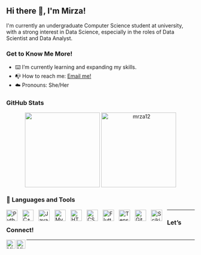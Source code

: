 ## <strong>Hi there 👋, I'm Mirza!</strong>

I'm currently an undergraduate Computer Science student at university, with a strong interest in Data Science, especially in the roles of Data Scientist and Data Analyst.

### <strong>Get to Know Me More!</strong>

- :keyboard: I’m currently learning and expanding my skills.
- :mailbox_with_no_mail: How to reach me: [Email me!](mailto:mirzaumayroh@gmail.com)
- :cloud: Pronouns: She/Her

### <strong>GitHub Stats</strong>
<p align="center">
    <img align="center" src="https://github-readme-stats.vercel.app/api/top-langs/?username=mrza12&layout=compact&hide=html&langs_count=8" height="200" />
    <img align="center" src="https://github-readme-stats.vercel.app/api?username=mrza12&show_icons=true&locale=en" alt="mrza12" height="200"/>
</p>

### 🧰 <strong>Languages and Tools</strong>

<p>
    <img align="left" alt="Python" width="30px" style="padding-right:10px;" src="https://cdn.jsdelivr.net/gh/devicons/devicon/icons/python/python-plain.svg" />
    <img align="left" alt="C++" width="30px" style="padding-right:10px;" src="https://cdn.jsdelivr.net/gh/devicons/devicon@latest/icons/cplusplus/cplusplus-original.svg" />
    <img align="left" alt="Java" width="30px" style="padding-right:10px;" src="https://cdn.jsdelivr.net/gh/devicons/devicon/icons/java/java-original.svg" />
    <img align="left" alt="MySQL" width="30px" style="padding-right:10px;" src="https://cdn.jsdelivr.net/gh/devicons/devicon@latest/icons/mysql/mysql-original-wordmark.svg" />
    <img align="left" alt="HTML" width="30px" style="padding-right:10px;" src="https://cdn.jsdelivr.net/gh/devicons/devicon/icons/html5/html5-plain.svg" />
    <img align="left" alt="CSS" width="30px" style="padding-right:10px;" src="https://cdn.jsdelivr.net/gh/devicons/devicon/icons/css3/css3-plain.svg" />
    <img align="left" alt="Flutter" width="30px" style="padding-right:10px;" src="https://cdn.jsdelivr.net/gh/devicons/devicon@latest/icons/flutter/flutter-original.svg" />
    <img align="left" alt="Tensorflow" width="30px" style="padding-right:10px;" src="https://cdn.jsdelivr.net/gh/devicons/devicon@latest/icons/tensorflow/tensorflow-original.svg" />
    <img align="left" alt="Git" width="30px" style="padding-right:10px;" src="https://cdn.jsdelivr.net/gh/devicons/devicon/icons/git/git-original.svg" />
    <img align="left" alt="Scikit-learn" width="30px" style="padding-right:10px;" src="https://cdn.jsdelivr.net/gh/devicons/devicon/icons/scikitlearn/scikitlearn-original.svg" />
</p>

---

### <strong>Let’s Connect!</strong>
<p>
    <a href="https://www.linkedin.com/in/mirzaalaydaumayroh/">
      <img align="left" alt="Mirza's LinkedIn" width="24px" src="https://simpleicons.now.sh/linkedin/0A66C2" />
    </a>
    <a href="https://www.instagram.com/yours/">
      <img align="left" alt="Mirza's Instagram" width="24px" src="https://simpleicons.now.sh/instagram/E4405F" />
    </a>
</p>

---

